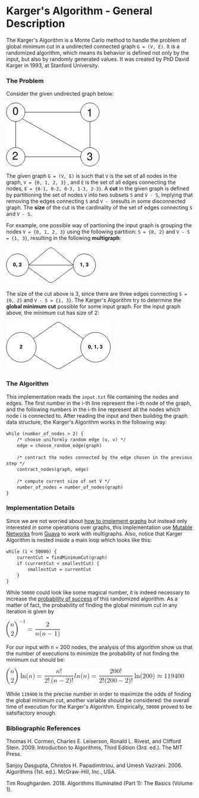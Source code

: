 # Karger's Algorithm - General Description
The Karger's Algorithm is a Monte Carlo method to handle the problem of global minimum cut in a undirected connected graph `G = (V, E)`. It is a randomized algorithm, which means its behavior is defined not only by the input, but also by randomly generated values. It was created by PhD David Karger in 1993, at Stanford University.

### The Problem
Consider the given undirected graph below:

![Input Example](./input_graph.jpg?raw=true)

The given graph ```G = (V, E)``` is such that ```V``` is the set of all nodes in the graph, ```V = {0, 1, 2, 3}``` ,  and ```E``` is the set of all edges connecting the nodes, ```E = {0-1, 0-2, 0-3, 1-3, 2-3}```. A **cut** in the given graph is defined by partitioning the set of nodes ```V``` into two subsets ```S``` and ```V - S```, implying that removing the edges connecting ```S``` and ```V - S```results in some disconnected graph. The **size** of the cut is the cardinality of the set of edges connecting ```S``` and ```V - S```.

For example, one possible way of partioning the input graph is grouping the nodes ```V = {0, 1, 2, 3}``` using the following partition: ```S = {0, 2}``` and ```V - S = {1, 3}```, resulting in the following **multigraph**:

![Possible Cut](./possible_cut.jpg?raw=true)

The size of the cut above is 3, since there are three edges connecting ```S = {0, 2}``` and ```V - S = {1, 3}```. The Karger's Algorithm try to determine the **global minimum cut** possible for some input graph. For the input graph above, the minimum cut has size of 2:

![Possible Cut](./output_graph.jpg?raw=true)

### The Algorithm

This implementation reads the `input.txt` file containing the nodes and edges. The first number in the i-th line represent the i-th node of the graph, and the following numbers in the i-th line represent all the nodes which node i is connected to. After reading the input and then building the graph data structure, the Karger's Algorithm works in the following way:

```
while (number_of_nodes > 2) {
    /* choose uniformly random edge (u, v) */
    edge = choose_random_edge(graph)
    
    /* contract the nodes connected by the edge chosen in the previous step */
    contract_nodes(graph, edge)
    
    /* compute current size of set V */
    number_of_nodes = number_of_nodes(graph)
}
```
### Implementation Details

Since we are not worried about [how to implement graphs](https://www.geeksforgeeks.org/graph-and-its-representations/) but instead only interested in some operations over graphs, this implementation use [Mutable Networks](https://github.com/google/guava/wiki/GraphsExplained#network) from [Guava](https://github.com/google/guava/wiki) to work with multigraphs. Also, notice that Karger Algorithm is nested inside a main loop which looks like this:

```
while (i < 50000) {
    currentCut = findMinimumCut(graph)
    if (currentCut < smallestCut) {
        smallestCut = currentCut
    }
}
```

While `50000` could look like some magical number, it is indeed necessary to increase the [probability of success](https://en.wikipedia.org/wiki/Karger%27s_algorithm#Success_probability_of_the_contraction_algorithm) of this randomized algorithm. As a matter of fact, the probability of finding the global minimum cut in any iteration is given by

![Prob](./probability.gif?raw=true)


For our input with n = 200 nodes, the analysis of this algorithm show us that the number of executions to minimize the probability of not finding the minimum cut should be:

![Equation](./nbr_executions.gif?raw=true)

While `119400` is the precise number in order to maximize the odds of finding the global minimum cut, another variable should be considered: the overall time of execution for the Karger's Algorithm. Empirically, `50000` proved to be satsifactory enough.

### Bibliographic References
Thomas H. Cormen, Charles E. Leiserson, Ronald L. Rivest, and Clifford Stein. 2009. Introduction to Algorithms, Third Edition (3rd. ed.). The MIT Press.

Sanjoy Dasgupta, Christos H. Papadimitriou, and Umesh Vazirani. 2006. Algorithms (1st. ed.). McGraw-Hill, Inc., USA.

Tim Roughgarden. 2018. Algorithms Illuminated (Part 1): The Basics (Volume 1).
